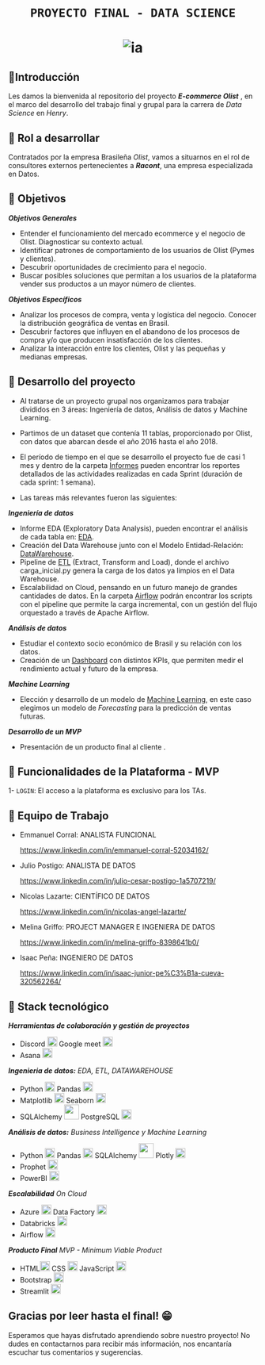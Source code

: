 # <h1 align=center>**`PROYECTO FINAL - DATA SCIENCE`**</h1>

# <h1 align=center> ![ia](https://emoji.slack-edge.com/TPRS7H4PN/henry-pm/4658c1bc769b53ae.png) </h1>

##  🔹**Introducción**
 
Les damos la bienvenida al repositorio del proyecto ***E-commerce Olist*** , en el marco del desarrollo del trabajo final y grupal para la carrera de *Data Science* en *Henry*.

##  :small_blue_diamond: **Rol a desarrollar**
Contratados por la empresa Brasileña *Olist*, vamos a situarnos en el rol de consultores externos pertenecientes a ***Racont***, una empresa especializada en Datos. 

##  :small_blue_diamond: **Objetivos**
***Objetivos Generales***
- Entender el funcionamiento del mercado ecommerce y el negocio de Olist. Diagnosticar su contexto actual.
- Identificar patrones de comportamiento de los usuarios de Olist (Pymes y clientes).
- Descubrir oportunidades de crecimiento para el negocio.
- Buscar posibles soluciones que permitan a los usuarios de la plataforma vender sus productos a un mayor número de clientes.

***Objetivos Específicos***
- Analizar los procesos de compra, venta y logística del negocio. Conocer la distribución geográfica de ventas en Brasil.
- Descubrir factores que influyen en el abandono de los procesos de compra y/o que producen insatisfacción de los clientes.
- Analizar la interacción entre los clientes, Olist y las pequeñas y medianas empresas.

## :small_blue_diamond: **Desarrollo del proyecto**

- Al tratarse de un proyecto grupal nos organizamos para trabajar divididos en 3 áreas: Ingeniería de datos, Análisis de datos y Machine Learning. 

- Partimos de un dataset que contenía 11 tablas, proporcionado por Olist, con datos que abarcan desde el año 2016 hasta el año 2018.

- El período de tiempo en el que se desarrollo el proyecto fue de casi 1 mes y dentro de la carpeta [Informes](https://github.com/MelinaRG/Proyecto-Final-DATA/tree/main/Informes) pueden encontrar los reportes detallados de las actividades realizadas en cada Sprint (duración de cada sprint: 1 semana).
 
- Las tareas más relevantes fueron las siguientes:

***Ingeniería de datos***

- Informe EDA (Exploratory Data Analysis), pueden encontrar el análisis de cada tabla en: [EDA](https://github.com/MelinaRG/Proyecto-Final-DATA/tree/main/EDA).
- Creación del Data Warehouse junto con el Modelo Entidad-Relación: [DataWarehouse](https://github.com/MelinaRG/Proyecto-Final-DATA/tree/main/DataWarehouse).
- Pipeline de [ETL](https://github.com/MelinaRG/Proyecto-Final-DATA/tree/main/ETL) (Extract, Transform and Load), donde el archivo carga_inicial.py genera la carga de los datos ya limpios en el Data Warehouse.
- Escalabilidad on Cloud, pensando en un futuro manejo de grandes cantidades de datos. En la carpeta [Airflow]() podrán encontrar los scripts con el pipeline que permite la carga incremental, con un gestión del flujo orquestado a través de Apache Airflow.

***Análisis de datos***

- Estudiar el contexto socio económico de Brasil y su relación con los datos.
- Creación de un [Dashboard](https://github.com/MelinaRG/Proyecto-Final-DATA/tree/main/Dashboard) con distintos KPIs, que permiten medir el rendimiento actual y futuro de la empresa.

***Machine Learning***

- Elección y desarrollo de un modelo de [Machine Learning](https://github.com/MelinaRG/Proyecto-Final-DATA/tree/main/Machine%20Learning), en este caso elegimos un modelo de *Forecasting* para la predicción de ventas futuras.

***Desarrollo de un MVP***

- Presentación de un producto final al cliente .

## :small_orange_diamond: **Funcionalidades de la Plataforma - MVP**


1- `LOGIN`: El acceso a la plataforma es exclusivo para los TAs.


## :small_blue_diamond: **Equipo de Trabajo**


 - Emmanuel Corral: ANALISTA FUNCIONAL
 
    https://www.linkedin.com/in/emmanuel-corral-52034162/
 
 - Julio Postigo: ANALISTA DE DATOS
 
   https://www.linkedin.com/in/julio-cesar-postigo-1a5707219/
 
 - Nicolas Lazarte: CIENTÍFICO DE DATOS
 
   https://www.linkedin.com/in/nicolas-angel-lazarte/
 
 - Melina Griffo: PROJECT MANAGER E INGENIERA DE DATOS
 
   https://www.linkedin.com/in/melina-griffo-8398641b0/
   
  - Isaac Peña: INGENIERO DE DATOS
  
    https://www.linkedin.com/in/isaac-junior-pe%C3%B1a-cueva-320562264/
 
## :small_blue_diamond: **Stack tecnológico**

***Herramientas de colaboración y gestión de proyectos***

- Discord <img src="https://assets-global.website-files.com/6257adef93867e50d84d30e2/636e0a6a49cf127bf92de1e2_icon_clyde_blurple_RGB.png" width="20px" height="20px"> Google meet <img src="https://www.uc3m.es/sdic/media/sdic/img/mediana/original/im_servicios_comunicacion_google-meet_icono/im_servicios_comunicacion_google_meet.png" width="20px" height="20px"> 
- Asana <img src="https://sites.miis.edu/shuyul/files/2017/03/asana-icon.jpg" jsaction="load:XAeZkd;" width="20px" height="20px">

***Ingenieria de datos:*** *EDA, ETL, DATAWAREHOUSE*

- Python <a href="https://emoji.gg/emoji/9794-python"><img src="https://cdn3.emoji.gg/emojis/9794-python.png" width="20px" height="20px" alt="python"></a> Pandas <img src="https://cdn.jsdelivr.net/gh/devicons/devicon/icons/pandas/pandas-original.svg" width="20px" height="20px" />
- Matplotlib <img src="https://upload.wikimedia.org/wikipedia/commons/8/84/Matplotlib_icon.svg" width="20px" height="20px" /> Seaborn <img src="https://seaborn.pydata.org/_images/logo-mark-lightbg.svg" width="20px" height="20px" /> 
- SQLAlchemy <img src="https://cdn.jsdelivr.net/gh/devicons/devicon/icons/sqlalchemy/sqlalchemy-original.svg" width="30px" height="30px" /> PostgreSQL <img src="https://cdn.jsdelivr.net/gh/devicons/devicon/icons/postgresql/postgresql-original.svg" width="20px" height="20px" />
          

***Análisis de datos:*** *Business Intelligence y Machine Learning*

- Python <a href="https://emoji.gg/emoji/9794-python"><img src="https://cdn3.emoji.gg/emojis/9794-python.png" width="20px" height="20px" alt="python"></a> Pandas <img src="https://cdn.jsdelivr.net/gh/devicons/devicon/icons/pandas/pandas-original.svg" width="20px" height="20px" /> SQLAlchemy <img src="https://cdn.jsdelivr.net/gh/devicons/devicon/icons/sqlalchemy/sqlalchemy-original.svg" width="30px" height="30px" /> Plotly <img src="https://images.plot.ly/logo/new-branding/plotly-logomark.png" width="20px" height="20px" />
- Prophet <img src="https://images.ctfassets.net/fi0zmnwlsnja/1JkCWMEa9c6VNGlwSbAbUD/eb900356e16d88013306b246832ca6aa/2018-03-06-how-facebook-made-business-forecasting-scalable-for-the-masses-OG-image.png" width="20px" height="20px" />
- PowerBI <img src="https://upload.wikimedia.org/wikipedia/commons/c/cf/New_Power_BI_Logo.svg" width="20px" height="20px" />


***Escalabilidad*** *On Cloud*
- Azure <img src="https://cdn.jsdelivr.net/gh/devicons/devicon/icons/azure/azure-original.svg" width="20px" height="20px" /> Data Factory <img src="https://symbols.getvecta.com/stencil_28/27_data-factory.8004c08598.svg" width="20px" height="20px"> 
- Databricks <img src="https://assets-global.website-files.com/60d9fbbfcd9fcb40bad8aac3/60fae2c9b6f2dd2ebad2ca05_databricks-logo-icon.png" width="20px" height="20px" >
- Airflow <img src="https://miro.medium.com/max/700/0*ICxzNyns9DR90WNS" width="20px" height="20px" >



***Producto Final*** *MVP - Minimum Viable Product*

- HTML<a href="https://emoji.gg/emoji/HTML"><img src="https://cdn3.emoji.gg/emojis/HTML.png" width="20px" height="20px" alt="HTML"></a> CSS <a href="https://emoji.gg/emoji/css"><img src="https://cdn3.emoji.gg/emojis/css.png" width="20px" height="20px" alt="css"></a> JavaScript <a href="https://emoji.gg/emoji/8009-java-js"><img src="https://cdn3.emoji.gg/emojis/8009-java-js.png" width="20px" height="20px" alt="Java_Js"></a>
- Bootstrap <img src="https://cdn-icons-png.flaticon.com/512/5968/5968672.png" width="20px" height="20px" > 
- Streamlit <img src="https://res.cloudinary.com/crunchbase-production/image/upload/c_lpad,h_256,w_256,f_auto,q_auto:eco,dpr_1/z3ahdkytzwi1jxlpazje" width="20px" height="20px">

## **Gracias por leer hasta el final! :grin:**

Esperamos que hayas disfrutado aprendiendo sobre nuestro proyecto! No dudes en contactarnos para recibir más información, nos encantaría escuchar tus comentarios y sugerencias.
